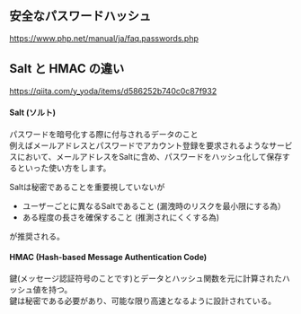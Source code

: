 ## 安全なパスワードハッシュ
https://www.php.net/manual/ja/faq.passwords.php  


## Salt と HMAC の違い
https://qiita.com/y_yoda/items/d586252b740c0c87f932  


#### Salt (ソルト)
パスワードを暗号化する際に付与されるデータのこと  
例えばメールアドレスとパスワードでアカウント登録を要求されるようなサービスにおいて、メールアドレスをSaltに含め、パスワードをハッシュ化して保存するといった使い方をします。  

Saltは秘密であることを重要視していないが  

 * ユーザーごとに異なるSaltであること (漏洩時のリスクを最小限にする為）
 * ある程度の長さを確保すること (推測されにくくする為)

が推奨される。  

#### HMAC (Hash-based Message Authentication Code) 
鍵(メッセージ認証符号のことです)とデータとハッシュ関数を元に計算されたハッシュ値を持つ。  
鍵は秘密である必要があり、可能な限り高速となるように設計されている。  




